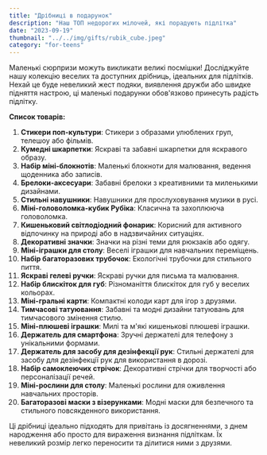 ```yaml
---
title: "Дрібниці в подарунок"
description: "Наш ТОП недорогих мілочей, які порадують підлітка"
date: "2023-09-19"
thumbnail: "../../img/gifts/rubik_cube.jpeg"
category: "for-teens"
---
```

Маленькі сюрпризи можуть викликати великі посмішки! Досліджуйте нашу колекцію веселих та доступних дрібниць, ідеальних для підлітків. Нехай це буде невеликий жест подяки, виявлення дружби або швидке підняття настрою, ці маленькі подарунки обов'язково принесуть радість підлітку.

**Список товарів:**
1. **Стикери поп-культури**: Стикери з образами улюблених груп, телешоу або фільмів.
2. **Кумедні шкарпетки**: Яскраві та забавні шкарпетки для яскравого образу.
3. **Набір міні-блокнотів**: Маленькі блокноти для малювання, ведення щоденника або записів.
4. **Брелоки-аксесуари**: Забавні брелоки з креативними та миленькими дизайнами.
5. **Стильні навушники**: Навушники для прослуховування музики в русі.
6. **Міні-головоломка-кубик Рубіка**: Класична та захоплююча головоломка.
7. **Кишеньковий світлодіодний фонарик**: Корисний для активного відпочинку на природі або в надзвичайних ситуаціях.
8. **Декоративні значки**: Значки на різні теми для рюкзаків або одягу.
9. **Міні-іграшки для столу**: Веселі іграшки для навчальних переміщень.
10. **Набір багаторазових трубочок**: Екологічні трубочки для стильного пиття.
11. **Яскраві гелеві ручки**: Яскраві ручки для письма та малювання.
12. **Набір блискіток для губ**: Різноманіття блискіток для губ у веселих кольорах.
13. **Міні-гральні карти**: Компактні колоди карт для ігор з друзями.
14. **Тимчасові татуювання**: Забавні та модні дизайни татуювань для тимчасового змінення стилю.
15. **Міні-плюшеві іграшки**: Милі та м'які кишенькові плюшеві іграшки.
16. **Держатель для смартфона**: Зручні держателі для телефону з унікальними формами.
17. **Держатель для засобу для дезінфекції рук**: Стильні держателі для засобу для дезінфекції рук для використання в дорозі.
18. **Набір самоклеючих стрічок**: Декоративні стрічки для творчості або персоналізації речей.
19. **Міні-рослини для столу**: Маленькі рослини для оживлення навчальних просторів.
20. **Багаторазові маски з візерунками**: Модні маски для безпечного та стильного повсякденного використання.

Ці дрібниці ідеально підходять для привітань із досягненнями, з днем народження або просто для вираження визнання підліткам. Їх невеликий розмір легко переносити та ділитися ними з друзями.
